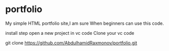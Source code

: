 # portfolio
My simple HTML portfolio site,I am sure When beginners can use this code.

install step 
open a new project in vc code
Clone your vc code

git clone https://github.com/AbdulhamidRaxmonov/portfolio.git
